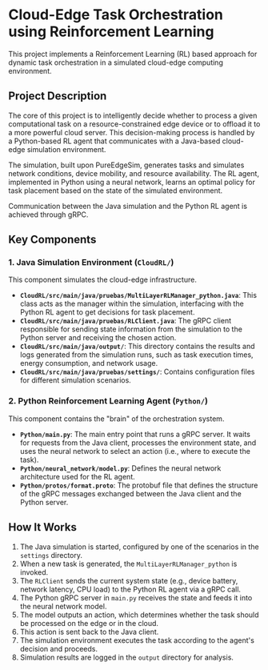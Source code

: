 # Cloud-Edge Task Orchestration using Reinforcement Learning

This project implements a Reinforcement Learning (RL) based approach for dynamic task orchestration in a simulated cloud-edge computing environment.

## Project Description

The core of this project is to intelligently decide whether to process a given computational task on a resource-constrained edge device or to offload it to a more powerful cloud server. This decision-making process is handled by a Python-based RL agent that communicates with a Java-based cloud-edge simulation environment.

The simulation, built upon PureEdgeSim, generates tasks and simulates network conditions, device mobility, and resource availability. The RL agent, implemented in Python using a neural network, learns an optimal policy for task placement based on the state of the simulated environment.

Communication between the Java simulation and the Python RL agent is achieved through gRPC.

## Key Components

### 1. Java Simulation Environment (`CloudRL/`)

This component simulates the cloud-edge infrastructure.

-   **`CloudRL/src/main/java/pruebas/MultiLayerRLManager_python.java`**: This class acts as the manager within the simulation, interfacing with the Python RL agent to get decisions for task placement.
-   **`CloudRL/src/main/java/pruebas/RLClient.java`**: The gRPC client responsible for sending state information from the simulation to the Python server and receiving the chosen action.
-   **`CloudRL/src/main/java/output/`**: This directory contains the results and logs generated from the simulation runs, such as task execution times, energy consumption, and network usage.
-   **`CloudRL/src/main/java/pruebas/settings/`**: Contains configuration files for different simulation scenarios.

### 2. Python Reinforcement Learning Agent (`Python/`)

This component contains the "brain" of the orchestration system.

-   **`Python/main.py`**: The main entry point that runs a gRPC server. It waits for requests from the Java client, processes the environment state, and uses the neural network to select an action (i.e., where to execute the task).
-   **`Python/neural_network/model.py`**: Defines the neural network architecture used for the RL agent.
-   **`Python/protos/format.proto`**: The protobuf file that defines the structure of the gRPC messages exchanged between the Java client and the Python server.

## How It Works

1.  The Java simulation is started, configured by one of the scenarios in the `settings` directory.
2.  When a new task is generated, the `MultiLayerRLManager_python` is invoked.
3.  The `RLClient` sends the current system state (e.g., device battery, network latency, CPU load) to the Python RL agent via a gRPC call.
4.  The Python gRPC server in `main.py` receives the state and feeds it into the neural network model.
5.  The model outputs an action, which determines whether the task should be processed on the edge or in the cloud.
6.  This action is sent back to the Java client.
7.  The simulation environment executes the task according to the agent's decision and proceeds.
8.  Simulation results are logged in the `output` directory for analysis.
